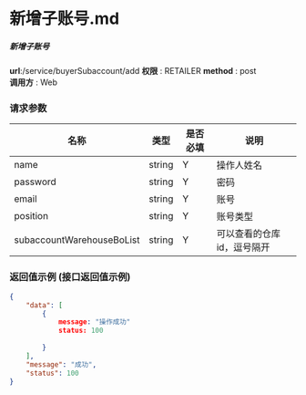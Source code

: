 新增子账号.md
==============

##### 新增子账号

**url**:/service/buyerSubaccount/add
**权限** : RETAILER 
**method** : post   
**调用方** : Web

### 请求参数
|    名称                    | 类型    | 是否必填 |           说明           |
|---------------------------|---------|-------|-------------------------- |
| name      				| string  | Y     | 操作人姓名                  |
| password 					| string  | Y     | 密码                  |
| email    					| string  | Y     | 账号                  |
| position  				| string  | Y     | 账号类型                  |
| subaccountWarehouseBoList | string  | Y     |可以查看的仓库id，逗号隔开     |

### 返回值示例 (接口返回值示例)

```json
{
    "data": [
        {
            message: "操作成功"
            status: 100
            
        }
    ],
    "message": "成功",
    "status": 100
}
```
